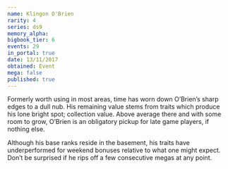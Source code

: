 ```yaml
---
name: Klingon O'Brien
rarity: 4
series: ds9
memory_alpha:
bigbook_tier: 6
events: 29
in_portal: true
date: 13/11/2017
obtained: Event
mega: false
published: true
---
```


Formerly worth using in most areas, time has worn down O’Brien’s sharp edges to a dull nub. His remaining value stems from traits which produce his lone bright spot; collection value. Above average there and with some room to grow, O’Brien is an obligatory pickup for late game players, if nothing else.

Although his base ranks reside in the basement, his traits have underperformed for weekend bonuses relative to what one might expect. Don’t be surprised if he rips off a few consecutive megas at any point.
